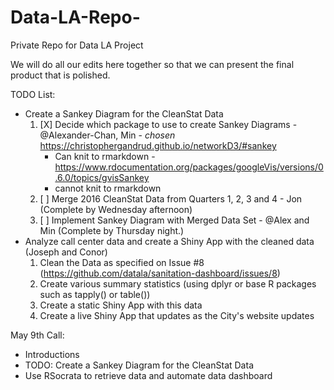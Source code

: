 # Data-LA-Repo-

Private Repo for Data LA Project

We will do all our edits here together so that we can present the final product that is polished. 

TODO List:
  * Create a Sankey Diagram for the CleanStat Data
      1. [X] Decide which package to use to create Sankey Diagrams 
        - @Alexander-Chan, Min
        - *chosen* https://christophergandrud.github.io/networkD3/#sankey  
           - Can knit to rmarkdown
        - https://www.rdocumentation.org/packages/googleVis/versions/0.6.0/topics/gvisSankey
           - cannot knit to rmarkdown
      2. [ ] Merge 2016 CleanStat Data from Quarters 1, 2, 3 and 4
        - Jon (Complete by Wednesday afternoon)
      3. [ ] Implement Sankey Diagram with Merged Data Set
        - @Alex and Min (Complete by Thursday night.)
   * Analyze call center data and create a Shiny App with the cleaned data (Joseph and Conor)
      1. Clean the Data as specified on Issue #8 (https://github.com/datala/sanitation-dashboard/issues/8)
      2. Create various summary statistics (using dplyr or base R packages such as tapply() or table())
      3. Create a static Shiny App with this data
      4. Create a live Shiny App that updates as the City's website updates

May 9th Call:
* Introductions
* TODO: Create a Sankey Diagram for the CleanStat Data
* Use RSocrata to retrieve data and automate data dashboard 
